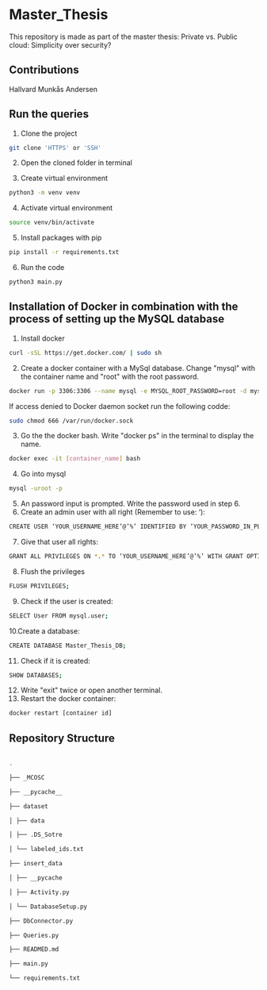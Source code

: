 # Master_Thesis

This repository is made as part of the master thesis: Private vs. Public cloud: Simplicity over security?

## Contributions

Hallvard Munkås Andersen

## Run the queries

1. Clone the project

```bash
git clone 'HTTPS' or 'SSH'
```

2. Open the cloned folder in terminal

3. Create virtual environment
```bash
python3 -m venv venv
```

4. Activate virtual environment
```bash
source venv/bin/activate
```

5. Install packages with pip
```bash
pip install -r requirements.txt
```

6. Run the code
```bash
python3 main.py
```

## Installation of Docker in combination with the process of setting up the MySQL database

1. Install docker

```bash
curl -sSL https://get.docker.com/ | sudo sh
```

2. Create a docker container with a MySql database. Change "mysql" with the container name and "root" with the root password.

```bash
docker run -p 3306:3306 --name mysql -e MYSQL_ROOT_PASSWORD=root -d mysql:8.0.26
```

If access denied to Docker daemon socket run the following codde:

```bash
sudo chmod 666 /var/run/docker.sock
```

3. Go the the docker bash. Write "docker ps" in the terminal to display the name.

```bash
docker exec -it [container_name] bash
```

4. Go into mysql

```bash
mysql -uroot -p
```

5. An password input is prompted. Write the password used in step 6.
6. Create an admin user with all right (Remember to use: ‘):

```bash
CREATE USER ‘YOUR_USERNAME_HERE’@’%’ IDENTIFIED BY ‘YOUR_PASSWORD_IN_PLAIN_TEXT_HERE’;
```

7. Give that user all rights:

```bash
GRANT ALL PRIVILEGES ON *.* TO ‘YOUR_USERNAME_HERE’@’%’ WITH GRANT OPTION;
```

8. Flush the privileges

```bash
FLUSH PRIVILEGES;
```

9. Check if the user is created:

```bash
SELECT User FROM mysql.user;
```

10.Create a database:

```bash
CREATE DATABASE Master_Thesis_DB;
```

11. Check if it is created:

```bash
SHOW DATABASES;
```

12. Write "exit" twice or open another terminal.
13. Restart the docker container:

```bash
docker restart [container id]
```

## Repository Structure

```bash

.

├── _MCOSC

├── __pycache__

├── dataset

│ ├── data

│ ├── .DS_Sotre

│ └── labeled_ids.txt

├── insert_data

│ ├── __pycache

│ ├── Activity.py

│ └── DatabaseSetup.py

├── DbConnector.py

├── Queries.py

├── READMED.md

├── main.py

└── requirements.txt

```
